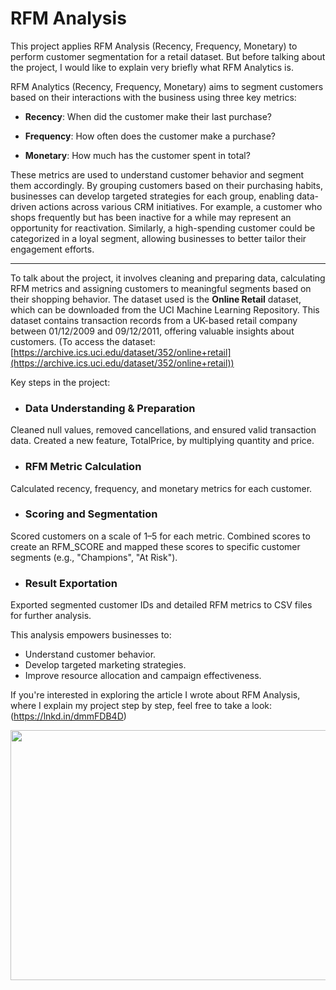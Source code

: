 # RFM Analysis

This project applies RFM Analysis (Recency, Frequency, Monetary) to perform customer segmentation for a retail dataset. But before talking about the project, I would like to explain very briefly what RFM Analytics is.

RFM Analytics (Recency, Frequency, Monetary) aims to segment customers based on their interactions with the business using three key metrics:


 - **Recency**: When did the customer make their last purchase?


 - **Frequency**: How often does the customer make a purchase?


 - **Monetary**: How much has the customer spent in total?

These metrics are used to understand customer behavior and segment them accordingly. By grouping customers based on their purchasing habits, businesses can develop targeted strategies for each group, enabling data-driven actions across various CRM initiatives. For example, a customer who shops frequently but has been inactive for a while may represent an opportunity for reactivation. Similarly, a high-spending customer could be categorized in a loyal segment, allowing businesses to better tailor their engagement efforts.

---

To talk about the project, it involves cleaning and preparing data, calculating RFM metrics and assigning customers to meaningful segments based on their shopping behavior. The dataset used is the **Online Retail** dataset, which can be downloaded from the UCI Machine Learning Repository. This dataset contains transaction records from a UK-based retail company between 01/12/2009 and 09/12/2011, offering valuable insights about customers. 
(To access the dataset: [https://archive.ics.uci.edu/dataset/352/online+retail](https://archive.ics.uci.edu/dataset/352/online+retail))

Key steps in the project:

* ### Data Understanding & Preparation
Cleaned null values, removed cancellations, and ensured valid transaction data.
Created a new feature, TotalPrice, by multiplying quantity and price.

* ### RFM Metric Calculation
Calculated recency, frequency, and monetary metrics for each customer.

* ### Scoring and Segmentation
Scored customers on a scale of 1–5 for each metric.
Combined scores to create an RFM_SCORE and mapped these scores to specific customer segments (e.g., "Champions", "At Risk").

* ### Result Exportation
Exported segmented customer IDs and detailed RFM metrics to CSV files for further analysis.

This analysis empowers businesses to:

* Understand customer behavior.
* Develop targeted marketing strategies.
* Improve resource allocation and campaign effectiveness.

If you're interested in exploring the article I wrote about RFM Analysis, where I explain my project step by step, feel free to take a look: (https://lnkd.in/dmmFDB4D)

<img src="https://github.com/pelinsayar/images/blob/main/rfm.webp" width="700" height="400"/>   


